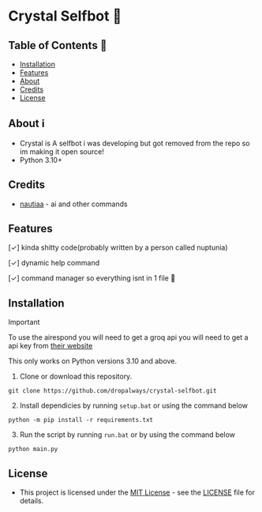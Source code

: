 # Crystal Selfbot 🎀

## Table of Contents :scroll:

- [Installation](#installation)
- [Features](#features)
- [About](#about)
- [Credits](#credits)
- [License](#license)

## About :information_source:

- Crystal is A selfbot i was developing but got removed from the repo so im making it open source!
- Python 3.10+

## Credits

- [nautiaa](https://github.com/brookhhh) - ai and other commands

## Features

[✓] kinda shitty code(probably written by a person called nuptunia)

[✓] dynamic help command

[✓] command manager so everything isnt in 1 file :drooling_face:

## Installation

> [!IMPORTANT]
> To use the airespond you will need to get a groq api you will need to get a api key from [their website](https://console.groq.com/keys)
>
> This only works on Python versions 3.10 and above.

1. Clone or download this repository.

```
git clone https://github.com/dropalways/crystal-selfbot.git
```

2. Install dependicies by running `setup.bat` or using the command below

```
python -m pip install -r requirements.txt
```

3. Run the script by running `run.bat` or by using the command below

```
python main.py
```

## License

- This project is licensed under the [MIT License](https://opensource.org/licenses/mit-license.php) - see the [LICENSE](LICENSE) file for details.
